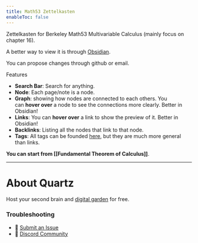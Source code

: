 ```yaml
---
title: Math53 Zettelkasten
enableToc: false
---
```

Zettelkasten for Berkeley Math53 Multivariable Calculus (mainly focus on chapter 16).

A better way to view it is through [Obsidian](https://obsidian.md/).

You can propose changes through github or email.

Features
- **Search Bar**: Search for anything.
- **Node**: Each page/note is a node.
- **Graph**: showing how nodes are connected to each others. You can **hover over** a node to see the connections more clearly. Better in Obsidian!
- **Links**: You can **hover over** a link to show the preview of it. Better in Obsidian!
- **Backlinks**: Listing all the nodes that link to that node.
- **Tags**: All tags can be founded [here](https://qinggao1729.github.io/quartz/tags/), but they are much more general than links.

**You can start from [[Fundamental Theorem of Calculus]]**.


___
# About Quartz
Host your second brain and [digital garden](https://jzhao.xyz/posts/networked-thought) for free. 

### Troubleshooting
- 🐛 [Submit an Issue](https://github.com/jackyzha0/quartz/issues)
- 👀 [Discord Community](https://discord.gg/cRFFHYye7t)

